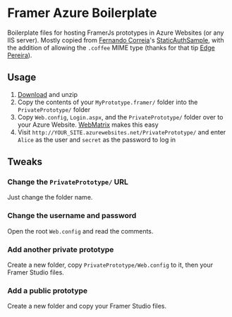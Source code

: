 # Framer Azure Boilerplate

Boilerplate files for hosting FramerJs prototypes in Azure Websites (or any IIS server). Mostly copied from [Fernando Correia](https://github.com/fernandoacorreia)'s [StaticAuthSample](https://github.com/fernandoacorreia/StaticAuthSample), with the addition of allowing the `.coffee` MIME type (thanks for that tip [Edge Pereira](http://www.superedge.net/2014/10/host-json-file-on-azure-website.html?m=1)).

## Usage

1. [Download](https://github.com/WestonThayer/FramerAzureBoilerplate/archive/master.zip) and unzip
2. Copy the contents of your `MyPrototype.framer/` folder into the `PrivatePrototype/` folder
3. Copy `Web.config`, `Login.aspx`, and the `PrivatePrototype/` folder over to your Azure Website. [WebMatrix](http://www.microsoft.com/web/webmatrix/) makes this easy
4. Visit `http://YOUR_SITE.azurewebsites.net/PrivatePrototype/` and enter `Alice` as the user and `secret` as the password to log in

## Tweaks

### Change the `PrivatePrototype/` URL

Just change the folder name.

### Change the username and password

Open the root `Web.config` and read the comments.

### Add another private prototype

Create a new folder, copy `PrivatePrototype/Web.config` to it, then your Framer Studio files.

### Add a public prototype

Create a new folder and copy your Framer Studio files.